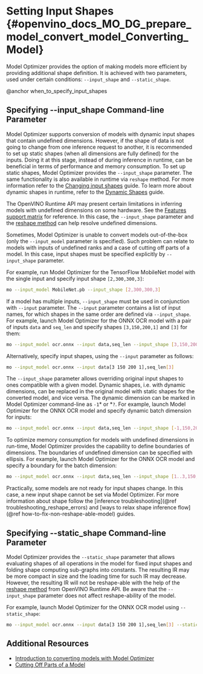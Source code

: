 # Setting Input Shapes {#openvino_docs_MO_DG_prepare_model_convert_model_Converting_Model}

Model Optimizer provides the option of making models more efficient by providing additional shape definition.
It is achieved with two parameters, used under certain conditions: `--input_shape` and `--static_shape`.

@anchor when_to_specify_input_shapes
## Specifying --input_shape Command-line Parameter
Model Optimizer supports conversion of models with dynamic input shapes that contain undefined dimensions.
However, if the shape of data is not going to change from one inference request to another,
it is recommended to set up static shapes (when all dimensions are fully defined) for the inputs.
Doing it at this stage, instead of during inference in runtime, can be beneficial in terms of performance and memory consumption.
To set up static shapes, Model Optimizer provides the `--input_shape` parameter.
The same functionality is also available in runtime via `reshape` method. For more information refer to the [Changing input shapes](../../../OV_Runtime_UG/ShapeInference.md) guide.
To learn more about dynamic shapes in runtime, refer to the [Dynamic Shapes](../../../OV_Runtime_UG/ov_dynamic_shapes.md) guide.

The OpenVINO Runtime API may present certain limitations in inferring models with undefined dimensions on some hardware. See the [Features support matrix](../../../OV_Runtime_UG/supported_plugins/Device_Plugins.md) for reference.
In this case, the `--input_shape` parameter and the [reshape method](../../../OV_Runtime_UG/ShapeInference.md) can help resolve undefined dimensions.

Sometimes, Model Optimizer is unable to convert models out-of-the-box (only the `--input_model` parameter is specified).
Such problem can relate to models with inputs of undefined ranks and a case of cutting off parts of a model.
In this case, input shapes must be specified explicitly by `--input_shape` parameter.

For example, run Model Optimizer for the TensorFlow MobileNet model with the single input
and specify input shape `[2,300,300,3]`:

```sh
mo --input_model MobileNet.pb --input_shape [2,300,300,3]
```

If a model has multiple inputs, `--input_shape` must be used in conjunction with `--input` parameter.
The `--input` parameter contains a list of input names, for which shapes in the same order are defined via `--input_shape`.
For example, launch Model Optimizer for the ONNX OCR model with a pair of inputs `data` and `seq_len`
and specify shapes `[3,150,200,1]` and `[3]` for them:

```sh
mo --input_model ocr.onnx --input data,seq_len --input_shape [3,150,200,1],[3]
```

Alternatively, specify input shapes, using the `--input` parameter as follows:

```sh
mo --input_model ocr.onnx --input data[3 150 200 1],seq_len[3]
```

The `--input_shape` parameter allows overriding original input shapes to ones compatible with a given model.
Dynamic shapes, i.e. with dynamic dimensions, can be replaced in the original model with static shapes for the converted model, and vice versa.
The dynamic dimension can be marked in Model Optimizer command-line as `-1`* or *`?`.
For example, launch Model Optimizer for the ONNX OCR model and specify dynamic batch dimension for inputs:

```sh
mo --input_model ocr.onnx --input data,seq_len --input_shape [-1,150,200,1],[-1]
```

To optimize memory consumption for models with undefined dimensions in run-time, Model Optimizer provides the capability to define boundaries of dimensions.
The boundaries of undefined dimension can be specified with ellipsis.
For example, launch Model Optimizer for the ONNX OCR model and specify a boundary for the batch dimension:

```sh
mo --input_model ocr.onnx --input data,seq_len --input_shape [1..3,150,200,1],[1..3]
```

Practically, some models are not ready for input shapes change.
In this case, a new input shape cannot be set via Model Optimizer.
For more information about shape follow the [inference troubleshooting](@ref troubleshooting_reshape_errors) and [ways to relax shape inference flow](@ref how-to-fix-non-reshape-able-model) guides. 

## Specifying --static_shape Command-line Parameter
Model Optimizer provides the `--static_shape` parameter that allows evaluating shapes of all operations in the model for fixed input shapes
and folding shape computing sub-graphs into constants. The resulting IR may be more compact in size and the loading time for such IR may decrease.
However, the resulting IR will not be reshape-able with the help of the [reshape method](../../../OV_Runtime_UG/ShapeInference.md) from OpenVINO Runtime API.
Be aware that the `--input_shape` parameter does not affect reshape-ability of the model.

For example, launch Model Optimizer for the ONNX OCR model using `--static_shape`:

```sh
mo --input_model ocr.onnx --input data[3 150 200 1],seq_len[3] --static_shape
```

## Additional Resources
* [Introduction to converting models with Model Optimizer](../../Deep_Learning_Model_Optimizer_DevGuide.md)
* [Cutting Off Parts of a Model](Cutting_Model.md)
